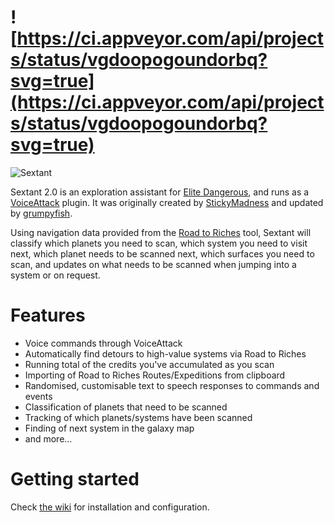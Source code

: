 # ![https://ci.appveyor.com/api/projects/status/vgdoopogoundorbq?svg=true](https://ci.appveyor.com/api/projects/status/vgdoopogoundorbq?svg=true)

![Sextant](https://github.com/awmcclain/Sextant/raw/master/Documentation/Images/sextant-logo.png)

Sextant 2.0 is an exploration assistant for [Elite Dangerous](https://www.elitedangerous.com/), and runs as a [VoiceAttack](https://voiceattack.com/) plugin. It was originally created by [StickyMadness](https://github.com/StickyMaddness) and updated by [grumpyfish](http://github.com/awmcclain).

Using navigation data provided from the [Road to Riches](http://edtools.ddns.net/expl.php) tool, Sextant will classify which planets you need to scan, which system you need to visit next, which planet needs to be scanned next, which surfaces you need to scan, and updates on what needs to be scanned when jumping into a system or on request.

# Features

* Voice commands through VoiceAttack
* Automatically find detours to high-value systems via Road to Riches
* Running total of the credits you've accumulated as you scan
* Importing of Road to Riches Routes/Expeditions from clipboard
* Randomised, customisable text to speech responses to commands and events
* Classification of planets that need to be scanned
* Tracking of which planets/systems have been scanned
* Finding of next system in the galaxy map
* and more...

# Getting started

Check [the wiki](https://github.com/awmcclain/Sextant/wiki) for installation and configuration.

